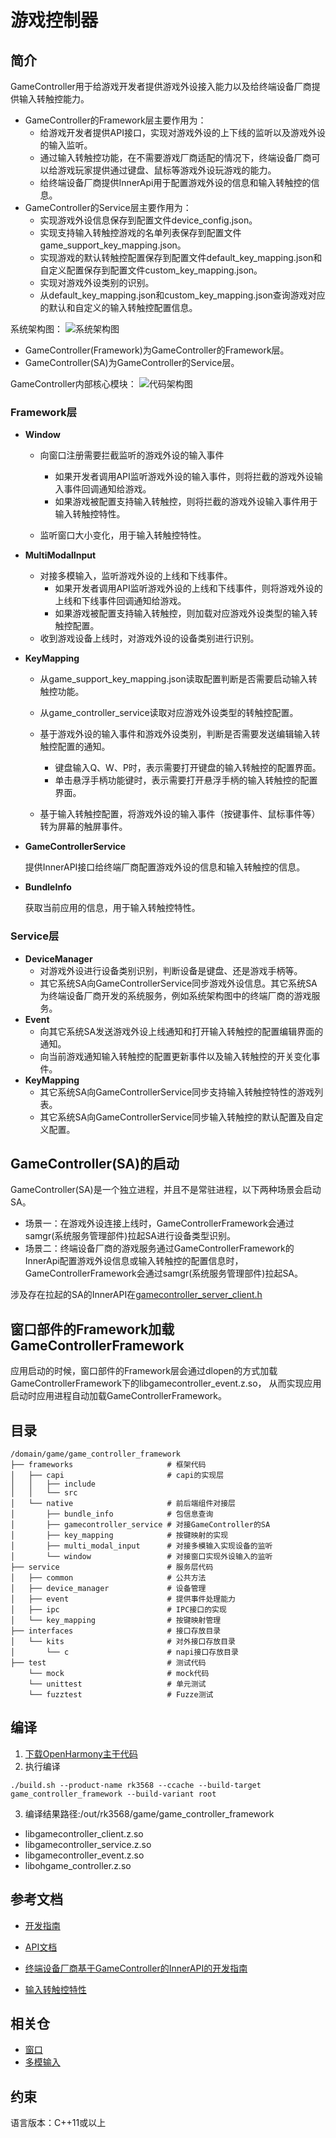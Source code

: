 # 游戏控制器

## 简介

GameController用于给游戏开发者提供游戏外设接入能力以及给终端设备厂商提供输入转触控能力。

- GameController的Framework层主要作用为：
    - 给游戏开发者提供API接口，实现对游戏外设的上下线的监听以及游戏外设的输入监听。
    - 通过输入转触控功能，在不需要游戏厂商适配的情况下，终端设备厂商可以给游戏玩家提供通过键盘、鼠标等游戏外设玩游戏的能力。
    - 给终端设备厂商提供InnerApi用于配置游戏外设的信息和输入转触控的信息。
- GameController的Service层主要作用为：
    - 实现游戏外设信息保存到配置文件device_config.json。
    - 实现支持输入转触控游戏的名单列表保存到配置文件game_support_key_mapping.json。
    - 实现游戏的默认转触控配置保存到配置文件default_key_mapping.json和自定义配置保存到配置文件custom_key_mapping.json。
    - 实现对游戏外设类别的识别。
    - 从default_key_mapping.json和custom_key_mapping.json查询游戏对应的默认和自定义的输入转触控配置信息。

系统架构图：
![系统架构图](./figures/system_arch.PNG)

- GameController(Framework)为GameController的Framework层。
- GameController(SA)为GameController的Service层。

GameController内部核心模块：
![代码架构图](./figures/code_arch.PNG)

### Framework层

- **Window**

    - 向窗口注册需要拦截监听的游戏外设的输入事件
        - 如果开发者调用API监听游戏外设的输入事件，则将拦截的游戏外设输入事件回调通知给游戏。
        - 如果游戏被配置支持输入转触控，则将拦截的游戏外设输入事件用于输入转触控特性。

    - 监听窗口大小变化，用于输入转触控特性。

- **MultiModalInput**

    - 对接多模输入，监听游戏外设的上线和下线事件。
        - 如果开发者调用API监听游戏外设的上线和下线事件，则将游戏外设的上线和下线事件回调通知给游戏。
        - 如果游戏被配置支持输入转触控，则加载对应游戏外设类型的输入转触控配置。
    - 收到游戏设备上线时，对游戏外设的设备类别进行识别。

- **KeyMapping**

    - 从game_support_key_mapping.json读取配置判断是否需要启动输入转触控功能。

    - 从game_controller_service读取对应游戏外设类型的转触控配置。

    - 基于游戏外设的输入事件和游戏外设类别，判断是否需要发送编辑输入转触控配置的通知。
        - 键盘输入Q、W、P时，表示需要打开键盘的输入转触控的配置界面。
        - 单击悬浮手柄功能键时，表示需要打开悬浮手柄的输入转触控的配置界面。

    - 基于输入转触控配置，将游戏外设的输入事件（按键事件、鼠标事件等）转为屏幕的触屏事件。

- **GameControllerService**

  提供InnerAPI接口给终端厂商配置游戏外设的信息和输入转触控的信息。

- **BundleInfo**

  获取当前应用的信息，用于输入转触控特性。

### Service层

- **DeviceManager**
    - 对游戏外设进行设备类别识别，判断设备是键盘、还是游戏手柄等。
    - 其它系统SA向GameControllerService同步游戏外设信息。其它系统SA为终端设备厂商开发的系统服务，例如系统架构图中的终端厂商的游戏服务。
- **Event**
    - 向其它系统SA发送游戏外设上线通知和打开输入转触控的配置编辑界面的通知。
    - 向当前游戏通知输入转触控的配置更新事件以及输入转触控的开关变化事件。
- **KeyMapping**
    - 其它系统SA向GameControllerService同步支持输入转触控特性的游戏列表。
    - 其它系统SA向GameControllerService同步输入转触控的默认配置及自定义配置。

## GameController(SA)的启动

GameController(SA)是一个独立进程，并且不是常驻进程，以下两种场景会启动SA。

- 场景一：在游戏外设连接上线时，GameControllerFramework会通过samgr(系统服务管理部件)拉起SA进行设备类型识别。
- 场景二：终端设备厂商的游戏服务通过GameControllerFramework的InnerApi配置游戏外设信息或输入转触控的配置信息时，
  GameControllerFramework会通过samgr(系统服务管理部件)拉起SA。

涉及存在拉起的SA的InnerAPI在[gamecontroller_server_client.h](https://gitcode.com/openharmony-sig/game_game_controller_framework/blob/master/frameworks/native/gamecontroller_service/include/gamecontroller_server_client.h)

## 窗口部件的Framework加载GameControllerFramework

应用启动的时候，窗口部件的Framework层会通过dlopen的方式加载GameControllerFramework下的libgamecontroller_event.z.so，
从而实现应用启动时应用进程自动加载GameControllerFramework。

## 目录

```
/domain/game/game_controller_framework
├── frameworks                     # 框架代码
│   ├── capi                       # capi的实现层
│   │   ├── include
│   │   └── src
│   └── native                     # 前后端组件对接层
│       ├── bundle_info            # 包信息查询
│       ├── gamecontroller_service # 对接GameController的SA
│       ├── key_mapping            # 按键映射的实现
│       ├── multi_modal_input      # 对接多模输入实现设备的监听
│       └── window                 # 对接窗口实现外设输入的监听
├── service                        # 服务层代码
│   ├── common                     # 公共方法
│   ├── device_manager             # 设备管理
│   ├── event                      # 提供事件处理能力
│   ├── ipc                        # IPC接口的实现
│   └── key_mapping                # 按键映射管理
├── interfaces                     # 接口存放目录 
│   └── kits                       # 对外接口存放目录 
│       └── c                      # napi接口存放目录
├── test                           # 测试代码
    └── mock                       # mock代码
    └── unittest                   # 单元测试  
    └── fuzztest                   # Fuzze测试 
```

## 编译

1. [下载OpenHarmony主干代码](https://www.openharmony.cn/download/)
2. 执行编译

```shell
./build.sh --product-name rk3568 --ccache --build-target game_controller_framework --build-variant root
```

3. 编译结果路径:/out/rk3568/game/game_controller_framework

- libgamecontroller_client.z.so
- libgamecontroller_service.z.so
- libgamecontroller_event.z.so
- libohgame_controller.z.so

## 参考文档

- [开发指南](https://gitcode.com/weixin_42784160/docs/blob/master/zh-cn/application-dev/game-controller/Readme-CN.md)

- [API文档](https://gitcode.com/weixin_42784160/docs/blob/master/zh-cn/application-dev/reference/apis-game-controller-kit/Readme-CN.md)

- [终端设备厂商基于GameController的InnerAPI的开发指南](https://gitcode.com/openharmony-sig/game_game_controller_framework/wiki/Home.md)

- [输入转触控特性](https://gitcode.com/openharmony-sig/game_game_controller_framework/wiki/Home.md)

## 相关仓

- [窗口](https://gitee.com/openharmony/window_window_manager/blob/master/README_zh.md)
- [多模输入](https://gitee.com/openharmony/multimodalinput_input/blob/master/README_zh.md)

## 约束

语言版本：C++11或以上